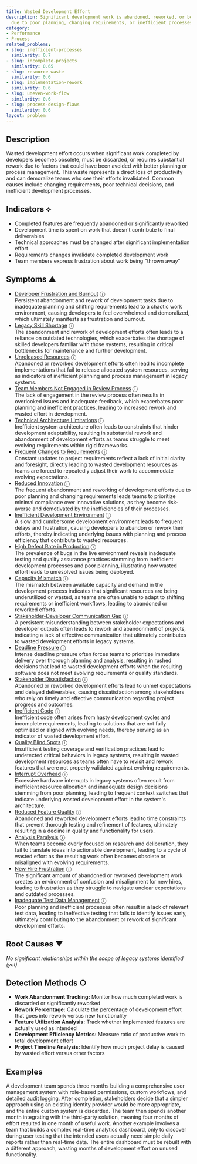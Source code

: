```yaml
---
title: Wasted Development Effort
description: Significant development work is abandoned, reworked, or becomes obsolete
  due to poor planning, changing requirements, or inefficient processes.
category:
- Performance
- Process
related_problems:
- slug: inefficient-processes
  similarity: 0.7
- slug: incomplete-projects
  similarity: 0.65
- slug: resource-waste
  similarity: 0.6
- slug: implementation-rework
  similarity: 0.6
- slug: uneven-work-flow
  similarity: 0.6
- slug: process-design-flaws
  similarity: 0.6
layout: problem
---
```


## Description

Wasted development effort occurs when significant work completed by developers becomes obsolete, must be discarded, or requires substantial rework due to factors that could have been avoided with better planning or process management. This waste represents a direct loss of productivity and can demoralize teams who see their efforts invalidated. Common causes include changing requirements, poor technical decisions, and inefficient development processes.

## Indicators ⟡

- Completed features are frequently abandoned or significantly reworked
- Development time is spent on work that doesn't contribute to final deliverables
- Technical approaches must be changed after significant implementation effort
- Requirements changes invalidate completed development work
- Team members express frustration about work being "thrown away"

## Symptoms ▲
- [Developer Frustration and Burnout](developer-frustration-and-burnout.md) <span class="info-tooltip" title="Confidence: 0.538, Strength: 0.756">ⓘ</span>
<br/>  Persistent abandonment and rework of development tasks due to inadequate planning and shifting requirements lead to a chaotic work environment, causing developers to feel overwhelmed and demoralized, which ultimately manifests as frustration and burnout.
- [Legacy Skill Shortage](legacy-skill-shortage.md) <span class="info-tooltip" title="Confidence: 0.527, Strength: 0.768">ⓘ</span>
<br/>  The abandonment and rework of development efforts often leads to a reliance on outdated technologies, which exacerbates the shortage of skilled developers familiar with those systems, resulting in critical bottlenecks for maintenance and further development.
- [Unreleased Resources](unreleased-resources.md) <span class="info-tooltip" title="Confidence: 0.525, Strength: 0.800">ⓘ</span>
<br/>  Abandoned or reworked development efforts often lead to incomplete implementations that fail to release allocated system resources, serving as indicators of inefficient planning and process management in legacy systems.
- [Team Members Not Engaged in Review Process](team-members-not-engaged-in-review-process.md) <span class="info-tooltip" title="Confidence: 0.495, Strength: 0.832">ⓘ</span>
<br/>  The lack of engagement in the review process often results in overlooked issues and inadequate feedback, which exacerbates poor planning and inefficient practices, leading to increased rework and wasted effort in development.
- [Technical Architecture Limitations](technical-architecture-limitations.md) <span class="info-tooltip" title="Confidence: 0.442, Strength: 0.826">ⓘ</span>
<br/>  Inefficient system architecture often leads to constraints that hinder development adaptability, resulting in substantial rework and abandonment of development efforts as teams struggle to meet evolving requirements within rigid frameworks.
- [Frequent Changes to Requirements](frequent-changes-to-requirements.md) <span class="info-tooltip" title="Confidence: 0.439, Strength: 0.842">ⓘ</span>
<br/>  Constant updates to project requirements reflect a lack of initial clarity and foresight, directly leading to wasted development resources as teams are forced to repeatedly adjust their work to accommodate evolving expectations.
- [Reduced Innovation](reduced-innovation.md) <span class="info-tooltip" title="Confidence: 0.429, Strength: 0.824">ⓘ</span>
<br/>  The frequent abandonment and reworking of development efforts due to poor planning and changing requirements leads teams to prioritize minimal compliance over innovative solutions, as they become risk-averse and demotivated by the inefficiencies of their processes.
- [Inefficient Development Environment](inefficient-development-environment.md) <span class="info-tooltip" title="Confidence: 0.415, Strength: 0.830">ⓘ</span>
<br/>  A slow and cumbersome development environment leads to frequent delays and frustration, causing developers to abandon or rework their efforts, thereby indicating underlying issues with planning and process efficiency that contribute to wasted resources.
- [High Defect Rate in Production](high-defect-rate-in-production.md) <span class="info-tooltip" title="Confidence: 0.397, Strength: 0.795">ⓘ</span>
<br/>  The prevalence of bugs in the live environment reveals inadequate testing and quality assurance practices stemming from inefficient development processes and poor planning, illustrating how wasted effort leads to unresolved issues being deployed.
- [Capacity Mismatch](capacity-mismatch.md) <span class="info-tooltip" title="Confidence: 0.391, Strength: 0.824">ⓘ</span>
<br/>  The mismatch between available capacity and demand in the development process indicates that significant resources are being underutilized or wasted, as teams are often unable to adapt to shifting requirements or inefficient workflows, leading to abandoned or reworked efforts.
- [Stakeholder-Developer Communication Gap](stakeholder-developer-communication-gap.md) <span class="info-tooltip" title="Confidence: 0.390, Strength: 0.784">ⓘ</span>
<br/>  A persistent misunderstanding between stakeholder expectations and developer outputs often leads to rework and abandonment of projects, indicating a lack of effective communication that ultimately contributes to wasted development efforts in legacy systems.
- [Deadline Pressure](deadline-pressure.md) <span class="info-tooltip" title="Confidence: 0.374, Strength: 0.797">ⓘ</span>
<br/>  Intense deadline pressure often forces teams to prioritize immediate delivery over thorough planning and analysis, resulting in rushed decisions that lead to wasted development efforts when the resulting software does not meet evolving requirements or quality standards.
- [Stakeholder Dissatisfaction](stakeholder-dissatisfaction.md) <span class="info-tooltip" title="Confidence: 0.365, Strength: 0.799">ⓘ</span>
<br/>  Abandoned or reworked development efforts lead to unmet expectations and delayed deliverables, causing dissatisfaction among stakeholders who rely on timely and effective communication regarding project progress and outcomes.
- [Inefficient Code](inefficient-code.md) <span class="info-tooltip" title="Confidence: 0.358, Strength: 0.804">ⓘ</span>
<br/>  Inefficient code often arises from hasty development cycles and incomplete requirements, leading to solutions that are not fully optimized or aligned with evolving needs, thereby serving as an indicator of wasted development effort.
- [Quality Blind Spots](quality-blind-spots.md) <span class="info-tooltip" title="Confidence: 0.351, Strength: 0.717">ⓘ</span>
<br/>  Insufficient testing coverage and verification practices lead to undetected critical behaviors in legacy systems, resulting in wasted development resources as teams often have to revisit and rework features that were not properly validated against evolving requirements.
- [Interrupt Overhead](interrupt-overhead.md) <span class="info-tooltip" title="Confidence: 0.329, Strength: 0.773">ⓘ</span>
<br/>  Excessive hardware interrupts in legacy systems often result from inefficient resource allocation and inadequate design decisions stemming from poor planning, leading to frequent context switches that indicate underlying wasted development effort in the system's architecture.
- [Reduced Feature Quality](reduced-feature-quality.md) <span class="info-tooltip" title="Confidence: 0.321, Strength: 0.802">ⓘ</span>
<br/>  Abandoned and reworked development efforts lead to time constraints that prevent thorough testing and refinement of features, ultimately resulting in a decline in quality and functionality for users.
- [Analysis Paralysis](analysis-paralysis.md) <span class="info-tooltip" title="Confidence: 0.320, Strength: 0.769">ⓘ</span>
<br/>  When teams become overly focused on research and deliberation, they fail to translate ideas into actionable development, leading to a cycle of wasted effort as the resulting work often becomes obsolete or misaligned with evolving requirements.
- [New Hire Frustration](new-hire-frustration.md) <span class="info-tooltip" title="Confidence: 0.309, Strength: 0.790">ⓘ</span>
<br/>  The significant amount of abandoned or reworked development work creates an environment of confusion and misalignment for new hires, leading to frustration as they struggle to navigate unclear expectations and outdated processes.
- [Inadequate Test Data Management](inadequate-test-data-management.md) <span class="info-tooltip" title="Confidence: 0.304, Strength: 0.756">ⓘ</span>
<br/>  Poor planning and inefficient processes often result in a lack of relevant test data, leading to ineffective testing that fails to identify issues early, ultimately contributing to the abandonment or rework of significant development efforts.

## Root Causes ▼

*No significant relationships within the scope of legacy systems identified (yet).*

## Detection Methods ○

- **Work Abandonment Tracking:** Monitor how much completed work is discarded or significantly reworked
- **Rework Percentage:** Calculate the percentage of development effort that goes into rework versus new functionality
- **Feature Utilization Analysis:** Track whether implemented features are actually used as intended
- **Development Efficiency Metrics:** Measure ratio of productive work to total development effort
- **Project Timeline Analysis:** Identify how much project delay is caused by wasted effort versus other factors

## Examples

A development team spends three months building a comprehensive user management system with role-based permissions, custom workflows, and detailed audit logging. After completion, stakeholders decide that a simpler approach using an existing identity provider would be more appropriate, and the entire custom system is discarded. The team then spends another month integrating with the third-party solution, meaning four months of effort resulted in one month of useful work. Another example involves a team that builds a complex real-time analytics dashboard, only to discover during user testing that the intended users actually need simple daily reports rather than real-time data. The entire dashboard must be rebuilt with a different approach, wasting months of development effort on unused functionality.
